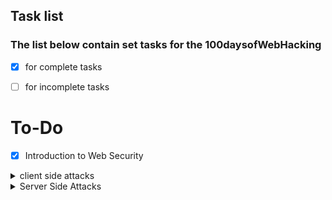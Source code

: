 ## Task list 

### The list below contain set tasks for the 100daysofWebHacking 

-  [x] for complete tasks  

-  [ ] for incomplete tasks 

# To-Do


- [x] Introduction to Web Security

<details>
    <summary>client side attacks</summary>
    
    
- [ ] client side attacks

    <details> 
        <summary>XSS</summary>
   
   - [ ] XSS (Cross Site Scripting)

        - [ ] stored XSS
          
        - [ ] Reflected XSS

        - [ ] DOM XSS
        
        - [ ] Prototype Pollutions 
        
    </details>
    
    - [ ] CSRF (Cross Site Request Forgery 

    - [ ] WebSockets 

    - [ ] Client Side Restriction Bypass

    - [ ] Content Security Policy (CSP)

    - [ ] Insecure Direct Object Reference (IDOR) 
 
    
 </details>

<details>
    <summary>Server Side Attacks</summary>
    
- [ ] Server Side Attacks

    <details>
        <summary>SQL Injections</summary>
    
    - [ ] SQL injections 

        - [ ] In-band sqli

            - [ ]  Error-based SQLi
        
            - [ ]  Union-based SQLi
        
        - [ ] Inferential SQLi (Blind SQLi)
      
            - [ ] Boolean-based (content-based) Blind SQLi

            - [ ] Time-based Blind SQLi
       
        - [ ] Out-of-band SQLi
        
        - [ ] Sqlite 

        - [ ] GraphQl 
        
    </details>
    
    <details>
        <summary>Server-Side Request Forgery</summary>
    
    - [ ] Server-Side Request Forgery 
        
        - [ ] Blind
        
        - [ ] Semi-Blind 
        
        - [ ] Non-Blind

    </details>
    
    <details>
        <summary>Server-Side Template Injection</summary>
    
    - [ ] Server-Side Template Injection
        
        - [ ] Jinja2 
    
    </details>   
    
    - [ ] File Uploads 
       
    - [ ] LDAP Injections

    - [ ] Command Injection 

    <details>
        <summary>File inclusions</summary>
    
    - [ ] File Inclusions 

        - [X] LFI 

        - [ ] RFI
        
    </details>
    
    <details>
        <summary>XXE</summary>
    
    - [ ] XXE 

        - [X] in-band  

        - [X] out-of-band (OOB-XXE)
    
    </details>
    
    <details>
        <summary>PHP</summary>
    
    - [ ] PHP
     
        - [ ] Type Juggling
        
        - [ ] Object Injection/Deserialization
        
    </details>
            
    <details>
        <summary>Java</summary>
        
    
    - [ ] Java 

        - [ ] Deserialization 
    
    </details>

    <details>
        <summary>Python</summary>
    
    - [ ] Python 
    
        - [X] Deserialization (pickle)

        - [ ] Deserialization (yaml)
    
    </details>
    
</details>
